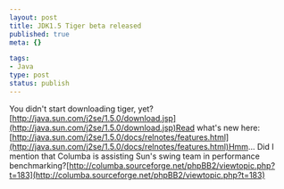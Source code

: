 ```yaml
--- 
layout: post
title: JDK1.5 Tiger beta released
published: true
meta: {}

tags: 
- Java
type: post
status: publish
---
```

You didn't start downloading tiger, yet?[http://java.sun.com/j2se/1.5.0/download.jsp](http://java.sun.com/j2se/1.5.0/download.jsp)Read what's new here:[http://java.sun.com/j2se/1.5.0/docs/relnotes/features.html](http://java.sun.com/j2se/1.5.0/docs/relnotes/features.html)Hmm... Did I mention that Columba is assisting Sun's swing team in performance benchmarking?[http://columba.sourceforge.net/phpBB2/viewtopic.php?t=183](http://columba.sourceforge.net/phpBB2/viewtopic.php?t=183)
